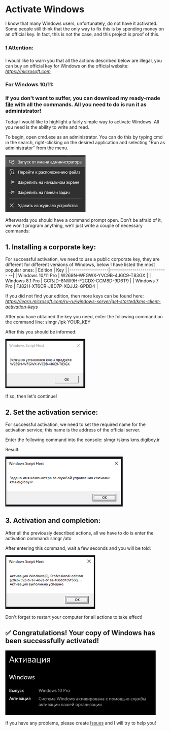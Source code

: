 # Activate Windows

I know that many Windows users, unfortunately, do not have it activated. Some people still think that the only way to fix this is by spending money on an official key. In fact, this is not the case, and this project is proof of this.

### ❗ Attention:

I would like to warn you that all the actions described below are illegal, you can buy an official key for Windows on the official website:
*https://microsoft.com*

### For Windows 10/11:
### If you don't want to suffer, you can download my ready-made [file](https://github.com/Artik1279/Windows-activator/blob/main/ActivatorWindows10-11.bat) with all the commands. All you need to do is run it as administrator!

Today I would like to highlight a fairly simple way to activate Windows. All you need is the ability to write and read.

To begin, open cmd.exe as an administrator. You can do this by typing cmd in the search, right-clicking on the desired application and selecting "Run as administrator" from the menu.

![Administrator](imgs/admin.png)

Afterwards you should have a command prompt open. Don’t be afraid of it, we won’t program anything, we’ll just write a couple of necessary commands:

## 1. Installing a corporate key:

For successful activation, we need to use a public corporate key, they are different for different versions of Windows, below I have listed the most popular ones:
| Edition | Key |
|-------------------|---------------------------- --|
| Windows 10/11 Pro | W269N-WFGWX-YVC9B-4J6C9-T83GX |
| Windows 8.1 Pro   | GCRJD-8NW9H-F2CDX-CCM8D-9D6T9 |
| Windows 7 Pro     | FJ82H-XT6CR-J8D7P-XQJJ2-GPDD4 |

If you did not find your edition, then more keys can be found here: *https://learn.microsoft.com/ru-ru/windows-server/get-started/kms-client-activation-keys*

After you have obtained the key you need, enter the following command on the command line:
slmgr /ipk YOUR_KEY

After this you should be informed:

![First step](imgs/1.png)

If so, then let's continue!

## 2. Set the activation service:

For successful activation, we need to set the required name for the activation service; this name is the address of the official server.

Enter the following command into the console:
slmgr /skms kms.digiboy.ir

Result:

![Second step](imgs/2.png)

## 3. Activation and completion:

After all the previously described actions, all we have to do is enter the activation command:
slmgr /ato

After entering this command, wait a few seconds and you will be told:

![Third step](imgs/3.png)

Don't forget to restart your computer for all actions to take effect!

## ✅ Congratulations! Your copy of Windows has been successfully activated!

![Fourth step](imgs/4.png)

If you have any problems, please create [Issues](https://github.com/Artik1279/Windows-activator/issues) and I will try to help you!
